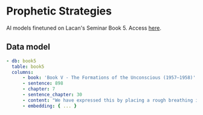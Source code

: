 # Prophetic Strategies

AI models finetuned on Lacan's Seminar Book 5. Access [here](https://prophetic.streamlit.app/).

## Data model

```yaml
- db: book5
  table: book5
  columns:
      - book: 'Book V - The Formations of the Unconscious (1957–1958)'
      - sentence: 898
      - chapter: 7
      - sentence_chapter: 30
      - content: "We have expressed this by placing a rough breathing in parenthesis in α' φ', namely that the Other homologates it as such, homologates it as message, authenticates it as a joke."
      - embedding: { ... }
```